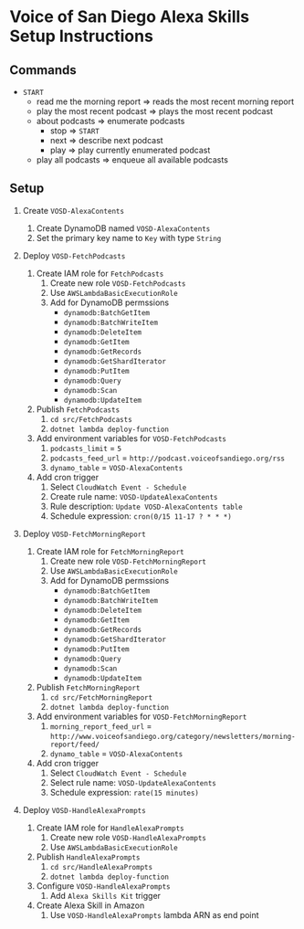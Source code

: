 Voice of San Diego Alexa Skills Setup Instructions
==================================================

Commands
--------

* `START`
    * read me the morning report => reads the most recent morning report
    * play the most recent podcast => plays the most recent podcast
    * about podcasts => enumerate podcasts
        * stop => `START`
        * next => describe next podcast
        * play => play currently enumerated podcast
    * play all podcasts => enqueue all available podcasts




Setup
-----

1. Create `VOSD-AlexaContents`
    1. Create DynamoDB named `VOSD-AlexaContents`
    1. Set the primary key name to `Key` with type `String`

1. Deploy `VOSD-FetchPodcasts`
    1. Create IAM role for `FetchPodcasts`
        1. Create new role `VOSD-FetchPodcasts`
        1. Use `AWSLambdaBasicExecutionRole`
        1. Add for DynamoDB permssions
            * `dynamodb:BatchGetItem`
            * `dynamodb:BatchWriteItem`
            * `dynamodb:DeleteItem`
            * `dynamodb:GetItem`
            * `dynamodb:GetRecords`
            * `dynamodb:GetShardIterator`
            * `dynamodb:PutItem`
            * `dynamodb:Query`
            * `dynamodb:Scan`
            * `dynamodb:UpdateItem`
    1. Publish `FetchPodcasts`
        1. `cd src/FetchPodcasts`
        1. `dotnet lambda deploy-function`
    1. Add environment variables for `VOSD-FetchPodcasts`
        1. `podcasts_limit` = `5`
        1. `podcasts_feed_url` = `http://podcast.voiceofsandiego.org/rss`
        1. `dynamo_table` = `VOSD-AlexaContents`
    1. Add cron trigger
        1. Select `CloudWatch Event - Schedule`
        1. Create rule name: `VOSD-UpdateAlexaContents`
        1. Rule description: `Update VOSD-AlexaContents table`
        1. Schedule expression: `cron(0/15 11-17 ? * * *)`

1. Deploy `VOSD-FetchMorningReport`
    1. Create IAM role for `FetchMorningReport`
        1. Create new role `VOSD-FetchMorningReport`
        1. Use `AWSLambdaBasicExecutionRole`
        1. Add for DynamoDB permssions
            * `dynamodb:BatchGetItem`
            * `dynamodb:BatchWriteItem`
            * `dynamodb:DeleteItem`
            * `dynamodb:GetItem`
            * `dynamodb:GetRecords`
            * `dynamodb:GetShardIterator`
            * `dynamodb:PutItem`
            * `dynamodb:Query`
            * `dynamodb:Scan`
            * `dynamodb:UpdateItem`
    1. Publish `FetchMorningReport`
        1. `cd src/FetchMorningReport`
        1. `dotnet lambda deploy-function`
    1. Add environment variables for `VOSD-FetchMorningReport`
        1. `morning_report_feed_url` = `http://www.voiceofsandiego.org/category/newsletters/morning-report/feed/`
        1. `dynamo_table` = `VOSD-AlexaContents`
    1. Add cron trigger
        1. Select `CloudWatch Event - Schedule`
        1. Select rule name: `VOSD-UpdateAlexaContents`
        1. Schedule expression: `rate(15 minutes)`

1. Deploy `VOSD-HandleAlexaPrompts`
    1. Create IAM role for `HandleAlexaPrompts`
        1. Create new role `VOSD-HandleAlexaPrompts`
        1. Use `AWSLambdaBasicExecutionRole`
    1. Publish `HandleAlexaPrompts`
        1. `cd src/HandleAlexaPrompts`
        1. `dotnet lambda deploy-function`
    1. Configure `VOSD-HandleAlexaPrompts`
        1. Add `Alexa Skills Kit` trigger
    1. Create Alexa Skill in Amazon
        1. Use `VOSD-HandleAlexaPrompts` lambda ARN as end point
